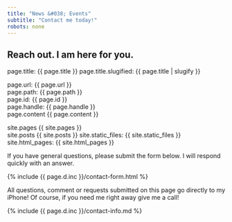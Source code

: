 ```yaml
---
title: "News &#038; Events"
subtitle: "Contact me today!"
robots: none
---
```

## Reach out. I am here for you.  

page.title: {{ page.title }}
page.title.slugified: {{ page.title | slugify }}

page.url:  {{ page.url }}  
page.path:  {{ page.path }}  
page.id:  {{ page.id }}  
page.handle: {{ page.handle }}  
page.content  {{ page.content }}

site.pages {{ site.pages }}  
site.posts {{ site.posts }}
site.static_files:  {{ site.static_files }}  
site.html_pages:  {{ site.html_pages }}  

If you have general questions, please submit the form below. I will respond quickly with an answer.  

{% include {{ page.d.inc }}/contact-form.html %}

All questions, comment or requests submitted on this page go directly to my iPhone!
Of course, if you need me right away give me a call!  

{% include {{ page.d.inc }}/contact-info.md %}
